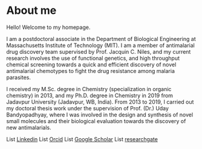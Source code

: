 # About me
Hello! Welcome to my homepage.

I am a postdoctoral associate in the Department of Biological Engineering at Massachusetts Institute of Technology (MIT). I am a member of antimalarial drug discovery team  supervised by Prof. Jacquin C. Niles, and my current research involves the use of functional genetics, and high throughput chemical screening towards a quick and efficient discovery of novel antimalarial chemotypes to fight the drug resistance among malaria parasites.

I received my M.Sc. degree in Chemistry (specialization in organic chemistry) in 2013, and my Ph.D. degree in Chemistry in 2019 from Jadavpur University (Jadavpur, WB, India). From 2013 to 2019, I carried out my doctoral thesis work under the supervision of Prof. (Dr.) Uday Bandyopadhyay, where I was involved in the design and synthesis of novel small molecules and their biological evaluation towards the discovery of new antimalarials.

List [Linkedin](https://www.linkedin.com/in/shubhra-jyoti-saha-a48451100/)
List [Orcid](https://orcid.org/my-orcid)
List [Google Scholar](https://scholar.google.co.in/citations?hl=en&pli=1&user=ZfIVJZQAAAAJ)
List [researchgate](https://www.researchgate.net/profile/Shubhra_Saha)
